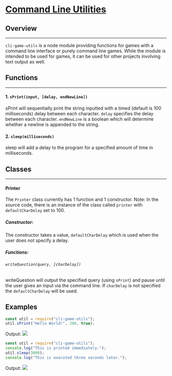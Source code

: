 # [Command Line Utilities](https://www.npmjs.com/package/cli-game-utils)

## Overview
***
`cli-game-utils` is a node module providing functions for games with a command line interface or purely command line games. While the module is intended to be used for games, it can be used for other projects involving text output as well.
## Functions
***
#### 1. `sPrint(input, [delay, endNewLine])`
sPrint will sequentially print the string inputted with a timed (default is 100 milliseconds) delay between each character. `delay` specifies the delay between each character. `endNewLine` is a boolean which will determine whether a newline is appended to the string.
#### 2. `sleep(milliseconds)`
sleep will add a delay to the program for a specified amount of time in milliseconds.

## Classes
***
#### Printer
The `Printer` class currently has 1 function and 1 constructor.
Note: In the source code, there is an instance of the class called `printer` with `defaultCharDelay` set to 100.
##### Constructor:
 The constructor takes a value, `defaultCharDelay` which is used when the user does not specify a delay.
##### Functions:
###### `writeQuestion(query, [charDelay])`
writeQuestion will output the specified query (using `sPrint`) and pause until the user gives an input via the command line. If `charDelay` is not specified the `defaultCharDelay` will be used.
## Examples
```js
const util = require("cli-game-utils");
util.sPrint("Hello World!", 200, true);
```
Output:
![](https://i.ibb.co/6tXq0Ls/ezgif-com-crop.gif)
```js
const util = require("cli-game-utils");
console.log("This is printed immediately.");
util.sleep(3000);
console.log("This is executed three seconds later.");
```
Output:
![](https://i.ibb.co/hmHpBWx/ezgif-com-crop-1.gif)
